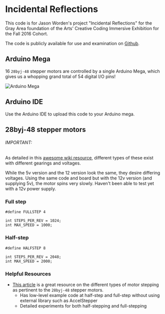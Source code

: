 # Incidental Reflections

This code is for Jason Worden's project "Incidental Reflections" for the
Gray Area foundation of the Arts' Creative Coding Immersive Exhibition for the
Fall 2016 Cohort.

The code is publicly available for use and examination on [Github](https://github.com/jasonworden/incidental-reflections/).

## Arduino Mega

16 `28byj-48` stepper motors are controlled by a single Arduino Mega,
which gives us a whopping grand total of 54 digital I/O pins!

![Arduino Mega](https://i.stack.imgur.com/HZUsw.png)

## Arduino IDE

Use the Arduino IDE to upload this code to your Arduino mega.

## 28byj-48 stepper motors

###### IMPORTANT:

As detailed in this [awesome wiki resource](https://grahamwideman.wikispaces.com/Motors-+28BYJ-48+Stepper+motor+notes), different types of these exist with different gearings and voltages.

While the 5v version and the 12 version look the same, they desire differing voltages. Using the same code and board but with the 12v version (and supplying 5v), the motor spins very slowly. Haven't been able to test yet with a 12v power supply.

### Full step

```
#define FULLSTEP 4

int STEPS_PER_REV = 1024;
int MAX_SPEED = 1000;
```

### Half-step

```
#define HALFSTEP 8

int STEPS_PER_REV = 2048;
int MAX_SPEED = 2000;
```

### Helpful Resources

* [This article](http://www.jangeox.be/2013/10/stepper-motor-28byj-48_25.html)
is a great resource on the different types of motor stepping as pertinent to
the `28byj-48` stepper motors.
    * Has low-level example code at half-step and full-step without using external library such as AccelStepper
    * Detailed experiments for both half-stepping and full-stepping
